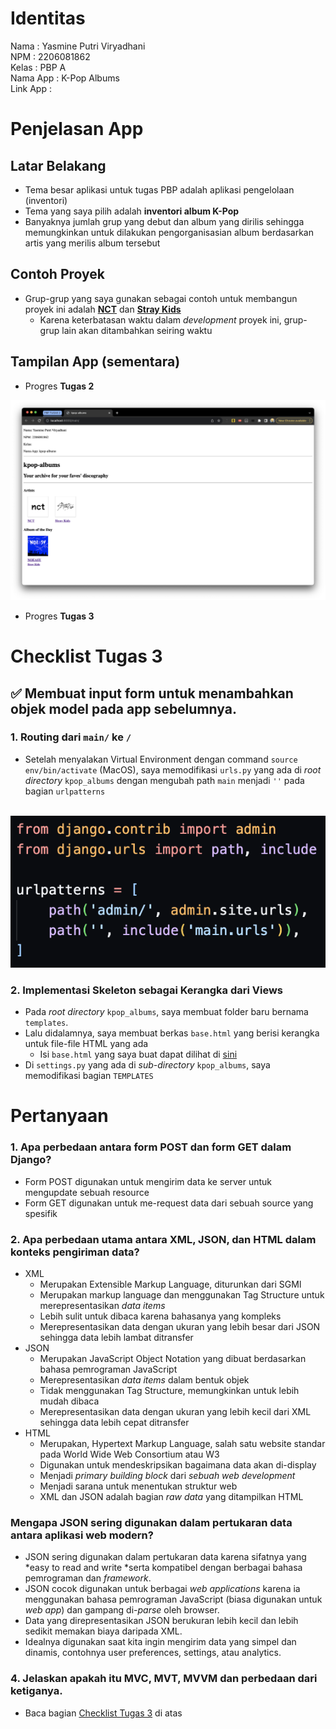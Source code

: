 # Identitas
Nama                : Yasmine Putri Viryadhani<br>
NPM                 : 2206081862<br>
Kelas               : PBP A<br>
Nama App            : K-Pop Albums<br>
Link App            : 

# Penjelasan App
## Latar Belakang
- Tema besar aplikasi untuk tugas PBP adalah aplikasi pengelolaan (inventori)
- Tema yang saya pilih adalah <b>inventori album K-Pop</b>
- Banyaknya jumlah grup yang debut dan album yang dirilis sehingga memungkinkan untuk dilakukan pengorganisasian album berdasarkan artis yang merilis album tersebut

## Contoh Proyek
- Grup-grup yang saya gunakan sebagai contoh untuk membangun proyek ini adalah [**NCT**](https://en.m.wikipedia.org/wiki/NCT_(group)) dan [**Stray Kids**](https://en.wikipedia.org/wiki/Stray_Kids)
    - Karena keterbatasan waktu dalam *development* proyek ini, grup-grup lain akan ditambahkan seiring waktu

## Tampilan App (sementara)
- Progres **Tugas 2**
<img src="main view.png">

- Progres **Tugas 3**


# Checklist Tugas 3
## ✅ Membuat input form untuk menambahkan objek model pada app sebelumnya.

### 1. Routing dari <code>main/</code> ke <code>/</code>
- Setelah menyalakan Virtual Environment dengan command <code>source env/bin/activate</code> (MacOS), saya memodifikasi <code>urls.py</code> yang ada di *root directory* <code>kpop_albums</code> dengan mengubah path <code>main</code> menjadi <code>''</code> pada bagian <code>urlpatterns</code>
<br>
<img src="routing main.png">


### 2. Implementasi Skeleton sebagai Kerangka dari Views
- Pada *root directory* <code>kpop_albums</code>, saya membuat folder baru bernama <code>templates</code>. 
- Lalu didalamnya, saya membuat berkas <code>base.html</code> yang berisi kerangka untuk file-file HTML yang ada
    - Isi <code>base.html</code> yang saya buat dapat dilihat di [sini]()
- Di <code>settings.py</code> yang ada di *sub-directory* <code>kpop_albums</code>, saya memodifikasi bagian <code>TEMPLATES</code>


# Pertanyaan
### 1. Apa perbedaan antara form POST dan form GET dalam Django?
- Form POST digunakan untuk mengirim data ke server untuk mengupdate sebuah resource
- Form GET digunakan untuk me-request data dari sebuah source yang spesifik


### 2. Apa perbedaan utama antara XML, JSON, dan HTML dalam konteks pengiriman data?
- XML 
    - Merupakan Extensible Markup Language, diturunkan dari SGMl
    - Merupakan markup language dan menggunakan Tag Structure untuk merepresentasikan *data items*
    - Lebih sulit untuk dibaca karena bahasanya yang kompleks
    - Merepresentasikan data dengan ukuran yang lebih besar dari JSON sehingga data lebih lambat ditransfer
- JSON
    - Merupakan JavaScript Object Notation yang dibuat berdasarkan bahasa pemrograman JavaScript
    - Merepresentasikan *data items* dalam bentuk objek
    - Tidak menggunakan Tag Structure, memungkinkan untuk lebih mudah dibaca
    - Merepresentasikan data dengan ukuran yang lebih kecil dari XML sehingga data lebih cepat ditransfer
- HTML
    - Merupakan, Hypertext Markup Language, salah satu website standar pada World Wide Web Consortium atau W3
    - Digunakan untuk mendeskripsikan bagaimana data akan di-display
    - Menjadi *primary building block* dari *sebuah web development*
    - Menjadi sarana untuk menentukan struktur web
    - XML dan JSON adalah bagian *raw data* yang ditampilkan HTML



### Mengapa JSON sering digunakan dalam pertukaran data antara aplikasi web modern?
- JSON sering digunakan dalam pertukaran data karena sifatnya yang *easy to read and write *serta kompatibel dengan berbagai bahasa pemrograman dan *framework*.
- JSON cocok digunakan untuk berbagai *web applications* karena ia menggunakan bahasa pemrograman JavaScript (biasa digunakan untuk *web app*) dan gampang di-*parse* oleh browser.
- Data yang direpresentasikan JSON berukuran lebih kecil dan lebih sedikit memakan biaya daripada XML.
- Idealnya digunakan saat kita ingin mengirim data yang simpel dan dinamis, contohnya user preferences, settings, atau analytics.


### 4. Jelaskan apakah itu MVC, MVT, MVVM dan perbedaan dari ketiganya.
- Baca bagian [Checklist Tugas 3](#checklist-tugas-3) di atas